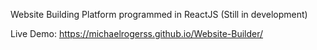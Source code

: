 Website Building Platform programmed in ReactJS
(Still in development)

Live Demo: 
https://michaelrogerss.github.io/Website-Builder/
